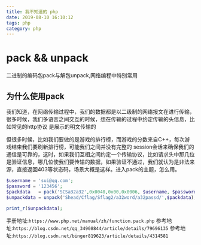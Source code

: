 ```yaml
---
title: 我不知道的 php
date: 2019-08-10 16:10:12
tags: php
category: php
---
```


# pack && unpack

二进制的编码包pack与解包unpack,网络编程中特别常用

## 为什么使用pack

我们知道，在网络传输过程中，我们的数据都是以二级制的网络报文在进行传输，很多时候，我们多语言之间交互的时候，想在传输的过程中约定传输的头信息，比如常见的http协议 是展示的明文传输的 

但很多时候，比如我们要做的是游戏的排行榜，而游戏的分数来自C++，每次游戏结束我们要刷新排行榜，可能我们之间并没有完整的 session会话来确保我们的通信是可靠的，这时，如果我们互相之间约定一个传输协议，比如请求头中那几位是验证信息，哪几位使我们要传输的数据，如果验证不通过，我们就认为是非法来源，直接返回403等状态码，场景大概是这样。进入pack的主题，怎么用。


```php
$username = 'sui@qq.com';
$password = '123456';
$packdata   = pack('SCSa32a32',0x0040,0x00,0x0006, $username, $password );
$unpackdata = unpack('Shead/Cflag/Sflag2/a32word/a32passd/',$packdata);
 
print_r($unpackdata);
```

手册地址:`https://www.php.net/manual/zh/function.pack.php`
参考地址:`https://blog.csdn.net/qq_34908844/article/details/79696135`
参考地址:`https://blog.csdn.net/binger819623/article/details/4314581`

